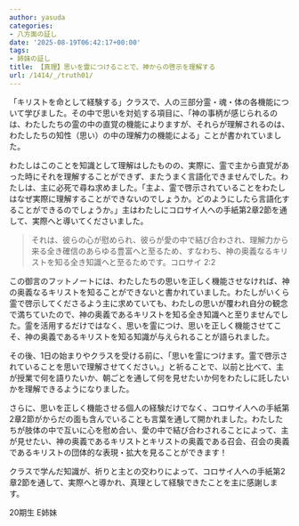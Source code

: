 ```yaml
---
author: yasuda
categories:
- 八方面の証し
date: '2025-08-19T06:42:17+00:00'
tags:
- 姉妹の証し
title: 【真理】思いを霊につけることで、神からの啓示を理解する
url: /1414/_/truth01/
---
```

「キリストを命として経験する」クラスで、人の三部分霊・魂・体の各機能について学びました。その中で思いを対処する項目に、「神の事柄が感じられるのは、わたしたちの霊の中の直覚の機能によりますが、それらが理解されるのは、わたしたちの知性（思い）の中の理解力の機能による」ことが書かれていました。

わたしはこのことを知識として理解はしたものの、実際に、霊で主から直覚があった時にそれを理解することができず、またうまく言語化できませんでした。わたしは、主に必死で尋ね求めました。「主よ、霊で啓示されていることをわたしはなぜ実際に理解することができないのでしょうか。どのようにしたら言語化することができるのでしょうか。」主はわたしにコロサイ人への手紙第2章2節を通して、実際へと導いてくださいました。

> それは、彼らの心が慰められ、彼らが愛の中で結び合わされ、理解力から来る全き確信のあらゆる豊富へと至るため、すなわち、神の奥義なるキリストを知る全き知識へと至るためです。コロサイ 2:2

この御言のフットノートには、わたしたちの思いを正しく機能させなければ、神の奥義なるキリストを知ることができないと書かれていました。わたしがいくら霊で啓示してくださるよう主に求めていても、わたしの思いが覆われ自分の観念で満ちていたので、神の奥義であるキリストを知る全き知識へと至りませんでした。霊を活用するだけではなく、思いを霊につけ、思いを正しく機能させてこそ、神の奥義であるキリストを知る知識が与えられることが語られました。

その後、1日の始まりやクラスを受ける前に、「思いを霊につけます。霊で啓示されていることを思いで理解させてください。」と祈ることで、以前と比べて、主が授業で何を語りたいか、朝ごとを通して何を見せたいか何をわたしに託したいかを理解できるようになりました。

さらに、思いを正しく機能させる個人の経験だけでなく、コロサイ人への手紙第2章2節がからだの面も含んでいることも言葉を通して開かれました。わたしたちが肢体の中で互いに心を慰め合い、愛の中で結び合わされることによって、主が見せたい、神の奥義であるキリストとキリストの奥義である召会、召会の奥義であるキリストの団体的な表現・拡大を見ることができます！

クラスで学んだ知識が、祈りと主との交わりによって、コロサイ人への手紙第2章2節を通して、実際へと導かれ、真理として経験できたことを主に感謝します。

20期生 E姉妹